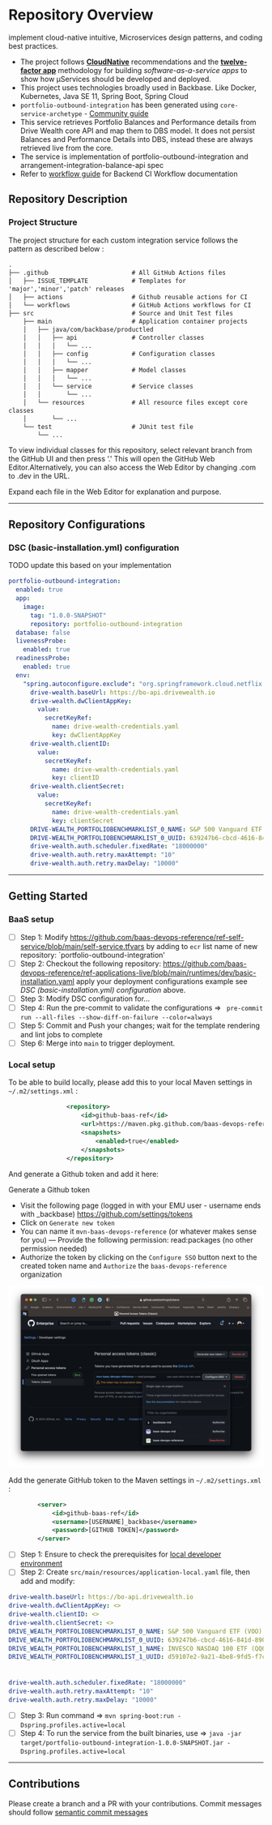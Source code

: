 # Repository Overview

implement cloud-native intuitive, Microservices design patterns, and coding best practices.
- The project follows [**CloudNative**](https://www.cncf.io/) recommendations and the [**twelve-factor app**](https://12factor.net/) methodology for building *software-as-a-service apps* to show how μServices should be developed and deployed.
- This project uses technologies broadly used in Backbase. Like Docker, Kubernetes, Java SE 11, Spring Boot, Spring Cloud
- `portfolio-outbound-integration` has been generated using `core-service-archetype` - [Community guide](https://community.backbase.com/documentation/ServiceSDK/latest/create_a_core_service)
- This service retrieves Portfolio Balances and Performance details from Drive Wealth core API and map them to DBS model. It does not persist Balances and Performance Details into DBS, instead these are always retrieved live from the core.
- The service is implementation of portfolio-outbound-integration and arrangement-integration-balance-api spec
- Refer to [workflow guide](https://github.com/baas-devops-reference/docs/tree/master/backend) for Backend CI Workflow documentation

## Repository Description
### Project Structure
The project structure for each custom integration service follows the pattern as described below :

```
.
├── .github                       # All GitHub Actions files
│   ├── ISSUE_TEMPLATE            # Templates for 'major','minor','patch' releases
│   ├── actions                   # Github reusable actions for CI
│   └── workflows                 # GitHub Actions workflows for CI
├── src                           # Source and Unit Test files
    ├── main                      # Application container projects
    │   ├── java/com/backbase/productled
    │   │   ├── api               # Controller classes
    │   │   │   └── ...
    │   │   ├── config            # Configuration classes
    │   │   │   └── ...
    │   │   ├── mapper            # Model classes
    │   │   │   └── ...
    │   │   └── service           # Service classes
    │   │       └── ...
    │   └── resources             # All resource files except core classes
    │       └── ...
    └── test                      # JUnit test file
        └── ...
```

To view individual classes for this repository, select relevant branch from the GitHub UI and then press ‘.'
This will open the GitHub Web Editor.Alternatively, you can also access the Web Editor by changing .com to .dev in the URL.

Expand each file in the Web Editor for explanation and purpose.

---
## Repository Configurations
### DSC (basic-installation.yml) configuration
TODO update this based on your implementation
```yaml
portfolio-outbound-integration:
  enabled: true
  app:
    image:
      tag: "1.0.0-SNAPSHOT"
      repository: portfolio-outbound-integration
  database: false
  livenessProbe:
    enabled: true
  readinessProbe:
    enabled: true
  env:
    "spring.autoconfigure.exclude": "org.springframework.cloud.netflix.eureka.loadbalancer.LoadBalancerEurekaAutoConfiguration,org.springframework.cloud.function.context.config.ContextFunctionCatalogAutoConfiguration"
      drive-wealth.baseUrl: https://bo-api.drivewealth.io
      drive-wealth.dwClientAppKey:
        value:
          secretKeyRef:
            name: drive-wealth-credentials.yaml
            key: dwClientAppKey
      drive-wealth.clientID:
        value:
          secretKeyRef:
            name: drive-wealth-credentials.yaml
            key: clientID
      drive-wealth.clientSecret:
        value:
          secretKeyRef:
            name: drive-wealth-credentials.yaml
            key: clientSecret
      DRIVE-WEALTH_PORTFOLIOBENCHMARKLIST_0_NAME: S&P 500 Vanguard ETF
      DRIVE-WEALTH_PORTFOLIOBENCHMARKLIST_0_UUID: 639247b6-cbcd-4616-841d-890dbb926575
      drive-wealth.auth.scheduler.fixedRate: "18000000"
      drive-wealth.auth.retry.maxAttempt: "10"
      drive-wealth.auth.retry.maxDelay: "10000"
```

---
## Getting Started
### BaaS setup
- [ ] Step 1: Modify https://github.com/baas-devops-reference/ref-self-service/blob/main/self-service.tfvars by adding to `ecr` list name of new repository: `portfolio-outbound-integration'
- [ ] Step 2: Checkout the following repository: https://github.com/baas-devops-reference/ref-applications-live/blob/main/runtimes/dev/basic-installation.yaml apply your deployment configurations example see _DSC (basic-installation.yml) configuration_ above.
- [ ] Step 3: Modify DSC configuration for...
- [ ] Step 4: Run the pre-commit to validate the configurations => ` pre-commit run --all-files --show-diff-on-failure --color=always`
- [ ] Step 5: Commit and Push your changes; wait for the template rendering and lint jobs to complete
- [ ] Step 6: Merge into `main` to trigger deployment.

### Local setup

To be able to build locally, please add this to your local Maven settings in `~/.m2/settings.xml` :
```xml
                <repository>
                    <id>github-baas-ref</id>
                    <url>https://maven.pkg.github.com/baas-devops-reference/*</url>
                    <snapshots>
                        <enabled>true</enabled>
                    </snapshots>
                </repository>
```

And generate a Github token and add it here:

Generate a Github token

- Visit the following page (logged in with your EMU user - username ends with _backbase) https://github.com/settings/tokens
- Click on `Generate new token`
- You can name it `mvn-baas-devops-reference` (or whatever makes sense for you)
  — Provide the following permission: read:packages (no other permission needed)
- Authorize the token by clicking on the `Configure SSO` button next to the created token name and `Authorize` the `baas-devops-reference` organization

![GitHubTokenUI](GitHubToken.png)

Add the generate GitHub token to the Maven settings in `~/.m2/settings.xml` :

```xml
        <server>
            <id>github-baas-ref</id>
            <username>[USERNAME]_backbase</username>
            <password>[GITHUB TOKEN]</password>
        </server>
```

- [ ] Step 1: Ensure to check the prerequisites for [local developer environment](https://community.backbase.com/documentation/ServiceSDK/latest/create_developer_environment)
- [ ] Step 2: Create `src/main/resources/application-local.yaml` file, then add and modify:
```yaml
drive-wealth.baseUrl: https://bo-api.drivewealth.io
drive-wealth.dwClientAppKey: <>
drive-wealth.clientID: <>
drive-wealth.clientSecret: <>
DRIVE_WEALTH_PORTFOLIOBENCHMARKLIST_0_NAME: S&P 500 Vanguard ETF (VOO)
DRIVE_WEALTH_PORTFOLIOBENCHMARKLIST_0_UUID: 639247b6-cbcd-4616-841d-890dbb926575
DRIVE_WEALTH_PORTFOLIOBENCHMARKLIST_1_NAME: INVESCO NASDAQ 100 ETF (QQQM)
DRIVE_WEALTH_PORTFOLIOBENCHMARKLIST_1_UUID: d59107e2-9a21-4be8-9fd5-f7cf0cdc9b5c


drive-wealth.auth.scheduler.fixedRate: "18000000"
drive-wealth.auth.retry.maxAttempt: "10"
drive-wealth.auth.retry.maxDelay: "10000"
```
- [ ] Step 3: Run command => `mvn spring-boot:run -Dspring.profiles.active=local`
- [ ] Step 4: To run the service from the built binaries, use => `java -jar target/portfolio-outbound-integration-1.0.0-SNAPSHOT.jar -Dspring.profiles.active=local`
---
## Contributions
Please create a branch and a PR with your contributions. Commit messages should follow [semantic commit messages](https://seesparkbox.com/foundry/semantic_commit_messages) 
